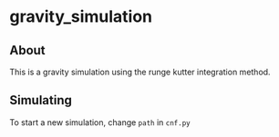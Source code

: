 # gravity_simulation
## About
This is a gravity simulation using the runge kutter integration method.
## Simulating
To start a new simulation, change `path` in `cnf.py`
